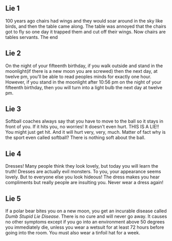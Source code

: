 ## Lie 1

100 years ago chairs had wings and they would soar around in the sky like birds, and then the table came along. The table was annoyed that the chairs got to fly so one day it trapped them and cut off their wings. Now chairs are tables servants. The end

## Lie 2

On the night of your fifteenth birthday, if you walk outside and stand in the moonlight(if there is a new moon you are screwed) then the next day, at twelve pm, you'll be able to read peoples minds for exactly one hour. However, if you stand in the moonlight after 10:56 pm on the night of your fifteenth birthday, then you will turn into a light bulb the next day at twelve pm.

## Lie 3

Softball coaches always say that you have to move to the ball so it stays in front of you. If it hits you, no worries! It doesn't even hurt. THIS IS A LIE!! You might just get hit. And it will hurt very, very, much. Matter of fact why is the sport even called softball? There is nothing soft about the ball.

## Lie 4

Dresses! Many people think they look lovely, but today you will learn the truth! Dresses are actually evil monsters. To you, your appearance seems lovely. But to everyone else you look hideous! The dress makes you hear compliments but really people are insulting you. Never wear a dress again!

## Lie 5

If a polar bear bites you on a new moon, you get an incurable disease called *Dumb Stupid Lie Disease*. There is no cure and will never go away. It causes no other symptoms except if you go into an environment above 50 degrees you immediately die, unless you wear a wetsuit for at least 72 hours before going into the room. You must also wear a tinfoil hat for a week.